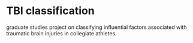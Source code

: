 # TBI classification
graduate studies project on classifying influential factors associated with traumatic brain injuries in collegiate athletes.
